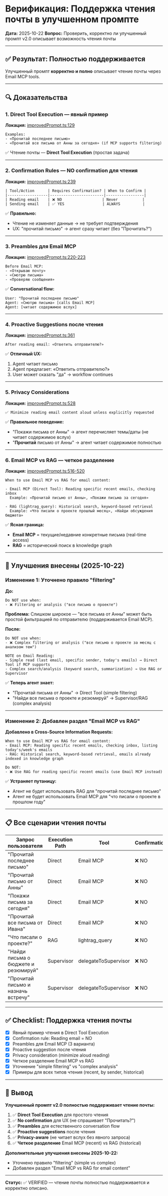 # Верификация: Поддержка чтения почты в улучшенном промпте

**Дата:** 2025-10-22
**Вопрос:** Проверить, корректно ли улучшенный промпт v2.0 описывает возможность чтения почты

---

## ✅ Результат: Полностью поддерживается

Улучшенный промпт **корректно и полно** описывает чтение почты через Email MCP tools.

---

## 🔍 Доказательства

### 1. Direct Tool Execution — явный пример

**Локация:** [improvedPrompt.ts:129](./improvedPrompt.ts#L129)

```
Examples:
- «Прочитай последнее письмо»
- «Прочитай все письма от Анны за сегодня» (if MCP supports filtering)
```

✅ Чтение почты — **Direct Tool Execution** (простая задача)

---

### 2. Confirmation Rules — NO confirmation для чтения

**Локация:** [improvedPrompt.ts:239](./improvedPrompt.ts#L239)

```
| Tool/Action      | Requires Confirmation? | When to Confirm |
|------------------|------------------------|-----------------|
| Reading email    | ❌ NO                  | Never           |
| Sending email    | ✅ YES                 | ALWAYS          |
```

✅ **Правильно:**
- Чтение не изменяет данные → не требует подтверждения
- UX: "прочитай письмо" → агент сразу читает (без "Прочитать?")

---

### 3. Preambles для Email MCP

**Локация:** [improvedPrompt.ts:220-223](./improvedPrompt.ts#L220-L223)

```
Before Email MCP:
- «Открываю почту»
- «Смотрю письма»
- «Проверяю сообщения»
```

✅ **Conversational flow:**
```
User: "Прочитай последнее письмо"
Agent: «Смотрю письма» [calls Email MCP]
Agent: [читает содержимое вслух]
```

---

### 4. Proactive Suggestions после чтения

**Локация:** [improvedPrompt.ts:361](./improvedPrompt.ts#L361)

```
After reading email: «Ответить отправителю?»
```

✅ **Отличный UX:**
1. Agent читает письмо
2. Agent предлагает: «Ответить отправителю?»
3. User может сказать "да" → workflow continues

---

### 5. Privacy Considerations

**Локация:** [improvedPrompt.ts:528](./improvedPrompt.ts#L528)

```
✅ Minimize reading email content aloud unless explicitly requested
```

✅ **Правильное поведение:**
- "Покажи письма от Анны" → агент перечисляет темы/даты (не читает содержимое вслух)
- "**Прочитай** письмо от Анны" → агент читает содержимое полностью

---

### 6. Email MCP vs RAG — четкое разделение

**Локация:** [improvedPrompt.ts:516-520](./improvedPrompt.ts#L516-L520)

```
When to use Email MCP vs RAG for email content:

- Email MCP (Direct Tool): Reading specific recent emails, checking inbox
  Example: «Прочитай письмо от Анны», «Покажи письма за сегодня»

- RAG (lightrag_query): Historical search, keyword-based retrieval
  Example: «Что писали о проекте прошлый месяц», «Найди обсуждения бюджета»
```

✅ **Ясная граница:**
- **Email MCP** = текущие/недавние конкретные письма (real-time access)
- **RAG** = исторический поиск в knowledge graph

---

## 🔧 Улучшения внесены (2025-10-22)

### Изменение 1: Уточнено правило "filtering"

**До:**
```
Do NOT use when:
- ❌ Filtering or analysis ("все письма о проекте")
```

**Проблема:** Слишком широкое — "все письма от Анны" может быть простой фильтрацией по отправителю (поддерживается Email MCP).

**После:**
```
Do NOT use when:
- ❌ Complex filtering or analysis ("все письма о проекте за месяц с анализом тем")

NOTE on Email Reading:
- Simple read (last email, specific sender, today's emails) → Direct Tool if MCP supports
- Complex search/analysis (keyword search, summarization) → Use RAG or Supervisor
```

✅ **Теперь агент знает:**
- "Прочитай письма от Анны" → Direct Tool (simple filtering)
- "Найди все письма о проекте и резюмируй" → Supervisor/RAG (complex analysis)

---

### Изменение 2: Добавлен раздел "Email MCP vs RAG"

**Добавлено в Cross-Source Information Requests:**
```
When to use Email MCP vs RAG for email content:
- Email MCP: Reading specific recent emails, checking inbox, listing today's/week's emails
- RAG: Historical search, keyword-based retrieval, emails already indexed in knowledge graph

Do NOT:
- ❌ Use RAG for reading specific recent emails (use Email MCP instead)
```

✅ **Устраняет путаницу:**
- Агент не будет использовать RAG для "прочитай последнее письмо"
- Агент не будет использовать Email MCP для "что писали о проекте в прошлом году"

---

## 📋 Все сценарии чтения почты

| Запрос пользователя | Execution Path | Tool | Confirmation | Пример preamble |
|---------------------|----------------|------|--------------|-----------------|
| "Прочитай последнее письмо" | Direct | Email MCP | ❌ NO | «Смотрю письма» |
| "Прочитай письмо от Анны" | Direct | Email MCP | ❌ NO | «Открываю почту» |
| "Покажи письма за сегодня" | Direct | Email MCP | ❌ NO | «Проверяю сообщения» |
| "Прочитай все письма от Ивана" | Direct | Email MCP | ❌ NO | «Смотрю письма» |
| "Что писали о проекте?" | RAG | lightrag_query | ❌ NO | «Ищу в документах» |
| "Найди письма о бюджете и резюмируй" | Supervisor | delegateToSupervisor | ❌ NO | «Секундочку, уточню детали» |
| "Прочитай письмо и назначь встречу" | Supervisor | delegateToSupervisor | ❌ NO | «Сейчас подумаю, как лучше» |

---

## ✅ Checklist: Поддержка чтения почты

- [x] Явный пример чтения в Direct Tool Execution
- [x] Confirmation rule: Reading email = NO
- [x] Preambles для Email MCP (3 варианта)
- [x] Proactive suggestion после чтения
- [x] Privacy consideration (minimize aloud reading)
- [x] Четкое разделение Email MCP vs RAG
- [x] Уточнение "simple filtering" vs "complex analysis"
- [x] Примеры для всех типов чтения (recent, by sender, historical)

---

## 🎯 Вывод

**Улучшенный промпт v2.0 полностью поддерживает чтение почты:**

1. ✅ **Direct Tool Execution** для простого чтения
2. ✅ **No confirmation** для UX (не спрашивает "Прочитать?")
3. ✅ **Preambles** для естественного conversation flow
4. ✅ **Proactive suggestions** после чтения
5. ✅ **Privacy-aware** (не читает вслух без явного запроса)
6. ✅ **Четкое разделение** Email MCP (recent) vs RAG (historical)

**Дополнительные улучшения внесены 2025-10-22:**
- Уточнено правило "filtering" (simple vs complex)
- Добавлен раздел "Email MCP vs RAG for email content"

---

**Статус:** ✅ VERIFIED — чтение почты полностью поддерживается и корректно описано.
